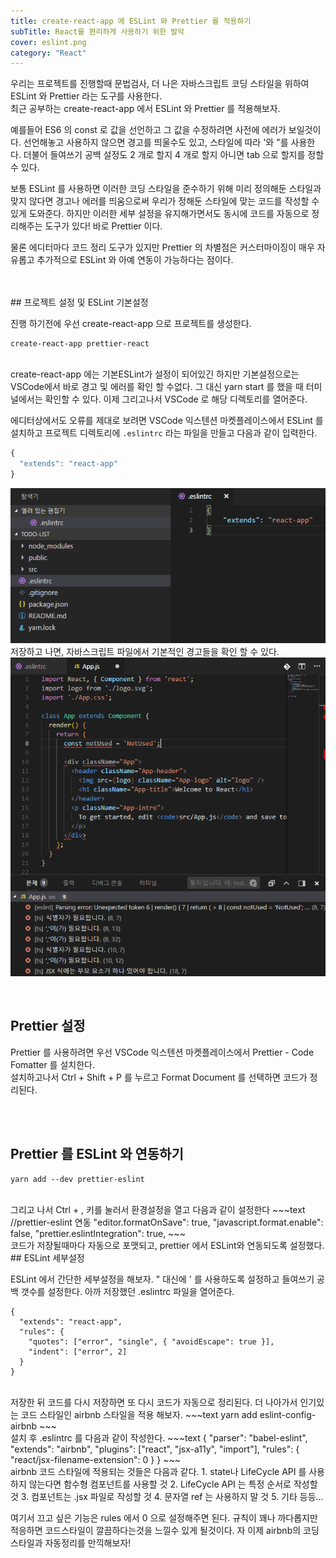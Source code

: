 ```yaml
---
title: create-react-app 에 ESLint 와 Prettier 를 적용하기
subTitle: React를 편리하게 사용하기 위한 발악
cover: eslint.png
category: "React"
---
```


우리는 프로젝트를 진행할때 문법검사, 더 나은 자바스크립트 코딩 스타일을 위하여 ESLint 와 Prettier 라는 도구를 사용한다.  
최근 공부하는 create-react-app 에서 ESLint 와 Prettier 를 적용해보자.

예를들어 ES6 의 const 로 값을 선언하고 그 값을 수정하려면 사전에 에러가 보일것이다. 선언해놓고 사용하지 않으면 경고를 띄울수도 있고, 스타일에 따라 '와 "를 사용한다. 더불어 들여쓰기 공백 설정도 2 개로 할지 4 개로 할지 아니면 tab 으로 할지를 정할 수 있다.

보통 ESLint 를 사용하면 이러한 코딩 스타일을 준수하기 위해 미리 정의해둔 스타일과 맞지 않다면 경고나 에러를 띄움으로써 우리가 정해둔 스타일에 맞는 코드를 작성할 수 있게 도와준다. 하지만 이러한 세부 설정을 유지해가면서도 동시에 코드를 자동으로 정리해주는 도구가 있다! 바로 Prettier 이다.

물론 에디터마다 코드 정리 도구가 있지만 Prettier 의 차별점은 커스터마이징이 매우 자유롭고 추가적으로 ESLint 와 아예 연동이 가능하다는 점이다.

<br>
<br>
## 프로젝트 설정 및 ESLint 기본설정  

진행 하기전에 우선 create-react-app 으로 프로젝트를 생성한다.

```text
create-react-app prettier-react
```

<br>
create-react-app 에는 기본ESLint가 설정이 되어있긴 하지만 기본설정으로는 VSCode에서 바로 경고 및 에러를 확인 할 수없다. 그 대신 yarn start 를 했을 때 터미널에서는 확인할 수 있다. 이제 그리고나서 VSCode 로 해당 디렉토리를 열어준다.  

에디터상에서도 오류를 제대로 보려면 VSCode 익스텐션 마켓플레이스에서 ESLint 를 설치하고 프로젝트 디렉토리에 <code>.eslintrc</code> 라는 파일을 만들고 다음과 같이 입력한다.

```javascript
{
  "extends": "react-app"
}
```

![eslint01](./react-eslint-1.png)
저장하고 나면, 자바스크립트 파일에서 기본적인 경고들을 확인 할 수 있다.  
![eslint01](./react-eslint-2.png)  
  

<br>


## Prettier 설정  

Prettier 를 사용하려면 우선 VSCode 익스텐션 마켓플레이스에서 Prettier - Code Fomatter 를 설치한다.  
설치하고나서 Ctrl + Shift + P 를 누르고 Format Document 를 선택하면 코드가 정리된다.  

<br>
<br>

## Prettier 를 ESLint 와 연동하기

```text
yarn add --dev prettier-eslint
```

<br>
그리고 나서 Ctrl + , 키를 눌러서 환경설정을 열고 다음과 같이 설정한다
~~~text
//prettier-eslint 연동
"editor.formatOnSave": true,
"javascript.format.enable": false,
"prettier.eslintIntegration": true,
~~~
<br>
코드가 저장될때마다 자동으로 포맷되고, prettier 에서 ESLint와 연동되도록 설정했다.

<br>
## ESLint 세부설정  

ESLint 에서 간단한 세부설정을 해보자. " 대신에 ' 를 사용하도록 설정하고 들여쓰기 공백 갯수를 설정한다. 아까 저장했던 .eslintrc 파일을 열어준다.

```text
{
  "extends": "react-app",
  "rules": {
    "quotes": ["error", "single", { "avoidEscape": true }],
    "indent": ["error", 2]
  }
}
```

<br>
저장한 뒤 코드를 다시 저장하면 또 다시 코드가 자동으로 정리된다.  
더 나아가서 인기있는 코드 스타일인 airbnb 스타일을 적용 해보자.  
~~~text
yarn add eslint-config-airbnb
~~~
<br>
설치 후 .eslintrc 를 다음과 같이 작성한다.
~~~text
{
  "parser": "babel-eslint",
  "extends": "airbnb",
  "plugins": ["react", "jsx-a11y", "import"],
  "rules": {
    "react/jsx-filename-extension": 0
  }
}
~~~
<br>
airbnb 코드 스타일에 적용되는 것들은 다음과 같다.
1. state나 LifeCycle API 를 사용하지 않는다면 함수형 컴포넌트를 사용할 것
2. LifeCycle API 는 특정 순서로 작성할 것
3. 컴포넌트는 .jsx 파일로 작성할 것
4. 문자열 ref 는 사용하지 말 것
5. 기타 등등...  

여기서 끄고 싶은 기능은 rules 에서 0 으로 설정해주면 된다. 규칙이 꽤나 까다롭지만 적응하면 코드스타일이 깔끔하다는것을 느낄수 있게 될것이다. 자 이제 airbnb의 코딩스타일과 자동정리를 만끽해보자!
